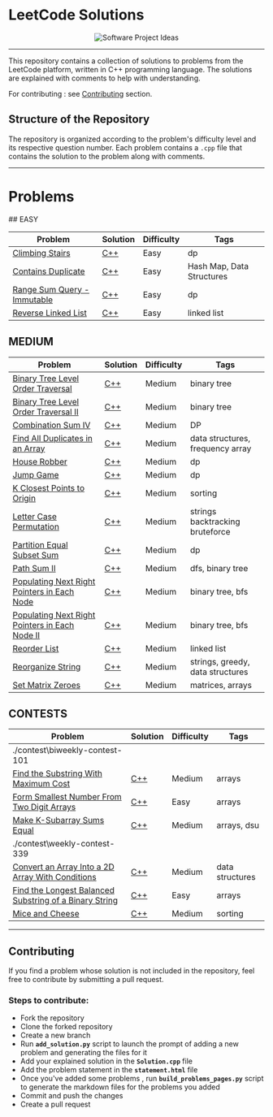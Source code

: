 # LeetCode Solutions

<div align="center">
  <img src="https://user-images.githubusercontent.com/65515933/228696522-e369c0b8-edf2-4c5e-99fc-e329ceac819a.png" alt="Software Project Ideas">
</div>

---

This repository contains a collection of solutions to problems from the LeetCode platform, written in C++ programming language. The solutions are explained with comments to help with understanding.

For contributing : see [Contributing](#Contributing) section.

## Structure of the Repository

The repository is organized according to the problem's difficulty level and its respective question number. Each problem contains a `.cpp` file that contains the solution to the problem along with comments.

---
# Problems
<!-- PROBLEMS START -->## EASY
| Problem | Solution | Difficulty | Tags |
| ------- | -------- | ---------- | ---- |
| [Climbing Stairs](./easy\climbing_stairs\climbing_stairs.md) | [C++](./easy\climbing_stairs\climbing_stairs.md) | Easy | dp |
| [Contains Duplicate](./easy\contains_duplicates\contains_duplicates.md) | [C++](./easy\contains_duplicates\contains_duplicates.md) | Easy | Hash Map, Data Structures |
| [Range Sum Query - Immutable](./easy\range_sum_query_-_immutable\range_sum_query_-_immutable.md) | [C++](./easy\range_sum_query_-_immutable\range_sum_query_-_immutable.md) | Easy | dp |
| [Reverse Linked List](./easy\reverse_linked_list\reverse_linked_list.md) | [C++](./easy\reverse_linked_list\reverse_linked_list.md) | Easy | linked list |

## MEDIUM
| Problem | Solution | Difficulty | Tags |
| ------- | -------- | ---------- | ---- |
| [Binary Tree Level Order Traversal](./medium\binary_tree_level_order_traversal\binary_tree_level_order_traversal.md) | [C++](./medium\binary_tree_level_order_traversal\binary_tree_level_order_traversal.md) | Medium | binary tree |
| [Binary Tree Level Order Traversal II](./medium\binary_tree_level_order_traversal_ii\binary_tree_level_order_traversal_ii.md) | [C++](./medium\binary_tree_level_order_traversal_ii\binary_tree_level_order_traversal_ii.md) | Medium | binary tree |
| [Combination Sum IV](./medium\combination-sum-iv.cpp\combination-sum-iv.cpp.md) | [C++](./medium\combination-sum-iv.cpp\combination-sum-iv.cpp.md) | Medium | DP |
| [Find All Duplicates in an Array](./medium\find_all_duplicates_in_an_array\find_all_duplicates_in_an_array.md) | [C++](./medium\find_all_duplicates_in_an_array\find_all_duplicates_in_an_array.md) | Medium | data structures, frequency array |
| [House Robber](./medium\house_robber\house_robber.md) | [C++](./medium\house_robber\house_robber.md) | Medium | dp |
| [Jump Game](./medium\jump_game\jump_game.md) | [C++](./medium\jump_game\jump_game.md) | Medium | dp |
| [K Closest Points to Origin](./medium\k_closest_points_to_origin\k_closest_points_to_origin.md) | [C++](./medium\k_closest_points_to_origin\k_closest_points_to_origin.md) | Medium | sorting |
| [Letter Case Permutation](./medium\letter_case_permutation\letter_case_permutation.md) | [C++](./medium\letter_case_permutation\letter_case_permutation.md) | Medium | strings backtracking bruteforce |
| [Partition Equal Subset Sum](./medium\partition_equal_subset_sum\partition_equal_subset_sum.md) | [C++](./medium\partition_equal_subset_sum\partition_equal_subset_sum.md) | Medium | dp |
| [Path Sum II](./medium\path_sum_ii\path_sum_ii.md) | [C++](./medium\path_sum_ii\path_sum_ii.md) | Medium | dfs, binary tree |
| [Populating Next Right Pointers in Each Node](./medium\populating_next_right_pointers_in_each_node_i\populating_next_right_pointers_in_each_node_i.md) | [C++](./medium\populating_next_right_pointers_in_each_node_i\populating_next_right_pointers_in_each_node_i.md) | Medium | binary tree, bfs |
| [Populating Next Right Pointers in Each Node II](./medium\populating_next_right_pointers_in_each_node_ii\populating_next_right_pointers_in_each_node_ii.md) | [C++](./medium\populating_next_right_pointers_in_each_node_ii\populating_next_right_pointers_in_each_node_ii.md) | Medium | binary tree, bfs |
| [Reorder List](./medium\reorder_list\reorder_list.md) | [C++](./medium\reorder_list\reorder_list.md) | Medium | linked list |
| [Reorganize String](./medium\reorganize_string\reorganize_string.md) | [C++](./medium\reorganize_string\reorganize_string.md) | Medium | strings, greedy, data structures |
| [Set Matrix Zeroes](./medium\set_matrix_zeroes\set_matrix_zeroes.md) | [C++](./medium\set_matrix_zeroes\set_matrix_zeroes.md) | Medium | matrices, arrays |

## CONTESTS
| Problem | Solution | Difficulty | Tags |
| ------- | -------- | ---------- | ---- |
| ./contest\biweekly-contest-101 | | | |
| [Find the Substring With Maximum Cost](./contest\biweekly-contest-101\find_the_substring_with_maximum_cost\find_the_substring_with_maximum_cost.md) | [C++](./contest\biweekly-contest-101\find_the_substring_with_maximum_cost\find_the_substring_with_maximum_cost.md) | Medium | arrays |
| [Form Smallest Number From Two Digit Arrays](./contest\biweekly-contest-101\form_smallest_number_from_two_digit_arrays\form_smallest_number_from_two_digit_arrays.md) | [C++](./contest\biweekly-contest-101\form_smallest_number_from_two_digit_arrays\form_smallest_number_from_two_digit_arrays.md) | Easy | arrays |
| [Make K-Subarray Sums Equal](./contest\biweekly-contest-101\make_k-subarray_sums_equal\make_k-subarray_sums_equal.md) | [C++](./contest\biweekly-contest-101\make_k-subarray_sums_equal\make_k-subarray_sums_equal.md) | Medium | arrays, dsu |
| ./contest\weekly-contest-339 | | | |
| [Convert an Array Into a 2D Array With Conditions](./contest\weekly-contest-339\convert_an_array_into_a_2d_array_with_conditions\convert_an_array_into_a_2d_array_with_conditions.md) | [C++](./contest\weekly-contest-339\convert_an_array_into_a_2d_array_with_conditions\convert_an_array_into_a_2d_array_with_conditions.md) | Medium | data structures |
| [Find the Longest Balanced Substring of a Binary String](./contest\weekly-contest-339\find_the_longest_balanced_substring_of_a_binary_string\find_the_longest_balanced_substring_of_a_binary_string.md) | [C++](./contest\weekly-contest-339\find_the_longest_balanced_substring_of_a_binary_string\find_the_longest_balanced_substring_of_a_binary_string.md) | Easy | arrays |
| [Mice and Cheese](./contest\weekly-contest-339\mice_and_cheese\mice_and_cheese.md) | [C++](./contest\weekly-contest-339\mice_and_cheese\mice_and_cheese.md) | Medium | sorting |

<!-- PROBLEMS END -->

---

## Contributing <a name="Contributing"></a>

If you find a problem whose solution is not included in the repository, feel free to contribute by submitting a pull request.

### Steps to contribute:

- Fork the repository
- Clone the forked repository
- Create a new branch
- Run **`add_solution.py`** script to launch the prompt of adding a new problem and generating the files for it
- Add your explained solution in the **`Solution.cpp`** file
- Add the problem statement in the **`statement.html`** file
- Once you've added some problems , run **`build_problems_pages.py`** script to generate the markdown files for the problems you added
- Commit and push the changes
- Create a pull request




